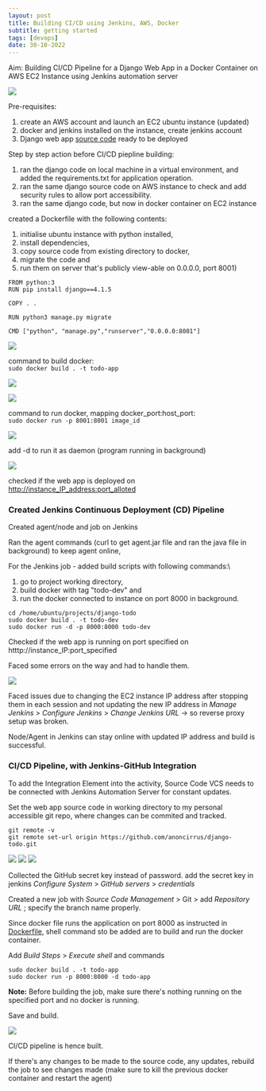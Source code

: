 ```yaml
---
layout: post
title: Building CI/CD using Jenkins, AWS, Docker 
subtitle: getting started
tags: [devops]
date: 30-10-2022 
---
```

Aim: Building CI/CD Pipeline for a Django Web App in a Docker Container on AWS EC2 Instance using Jenkins automation server

![](../../../assets/images/devops_cicd/devops_project.png)

Pre-requisites: 
1. create an AWS account and launch an EC2 ubuntu instance (updated)
2. docker and jenkins installed on the instance, create jenkins account
3. Django web app [source code](https://github.com/shreys7/django-todo) ready to be deployed 

Step by step action before CI/CD piepline building:

1. ran the django code on local machine in a virtual environment, and added the requirements.txt for application operation.
2. ran the same django source code on AWS instance to check and add security rules to allow port accessibility.
3. ran the same django code, but now in docker container on EC2 instance

created a Dockerfile with the following contents:

1. initialise ubuntu instance with python installed, 
2. install dependencies, 
3. copy source code from existing directory to docker, 
4. migrate the code and 
5. run them on server that's publicly view-able on 0.0.0.0, port 8001)

```
FROM python:3 
RUN pip install django==4.1.5

COPY . .

RUN python3 manage.py migrate

CMD ["python", "manage.py","runserver","0.0.0.0:8001"]
```

![](../../../assets/images/devops_cicd/devops_docker.png)

command to build docker:\
`sudo docker build . -t todo-app`

![](../../../assets/images/devops_cicd/devops_proj3.png)

![](../../../assets/images/devops_cicd/devops_proj4.png)

command to run docker, mapping docker_port:host_port:\
`sudo docker run -p 8001:8001 image_id` 

![](../../../assets/images/devops_cicd/devops_proj6.png)

add -d to run it as daemon (program running in background)

![](../../../assets/images/devops_cicd/devops_docker_proj5.png)

checked if the web app is deployed on <u>http://instance_IP_address:port_alloted</u>

### Created Jenkins Continuous Deployment (CD) Pipeline 
Created agent/node and job on Jenkins

Ran the agent commands (curl to get agent.jar file and ran the java file in background) to keep agent online,

For the Jenkins job - added build scripts with following commands:\
1. go to project working directory, 
2. build docker with tag "todo-dev" and 
3. run the docker connected to instance on port 8000 in background.

```
cd /home/ubuntu/projects/django-todo
sudo docker build . -t todo-dev
sudo docker run -d -p 8000:8000 todo-dev
```

Checked if the web app is running on port specified on htttp://instance_IP:port_specified

Faced some errors on the way and had to handle them.

![](../../../assets/images/devops_cicd/error.png)

Faced issues due to changing the EC2 instance IP address after stopping them in each session and not updating the new IP address in *Manage Jenkins* > *Configure Jenkins* >  *Change Jenkins URL* -> so reverse proxy setup was broken. 

Node/Agent in Jenkins can stay online with updated IP address and build is successful. 

### CI/CD Pipeline, with Jenkins-GitHub Integration
To add the Integration Element into the activity, Source Code VCS needs to be connected with Jenkins Automation Server for constant updates.

Set the web app source code in working directory to my personal accessible git repo, where changes can be commited and tracked.

```
git remote -v 
git remote set-url origin https://github.com/anoncirrus/django-todo.git
```

![](../../../assets/images/devops_cicd/m1.png)
![](../../../assets/images/devops_cicd/m3.png)
![](../../../assets/images/devops_cicd/m2.png)

Collected the GitHub secret key instead of password. add the secret key in jenkins *Configure System* > *GitHub servers* > *credentials* 

Created a new job with *Source Code Management* > Git > add *Repository URL* ; specify the branch name properly.

Since docker file runs the application on port 8000 as instructed in <u>Dockerfile</u>, shell command sto be added are to build and run the docker container.

Add *Build Steps* > *Execute shell* and commands

```
sudo docker build . -t todo-app
sudo docker run -p 8000:8000 -d todo-app
```

**Note:** Before building the job, make sure there's nothing running on the specified port and no docker is running.

Save and build. 

![](../../../assets/images/devops_cicd/proj_success.png)

CI/CD pipeline is hence built. 

If there's any changes to be made to the source code, any updates, rebuild the job to see changes made (make sure to kill the previous docker container and restart the agent)